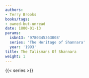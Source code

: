 ```yaml
---
authors:
- Terry Brooks
books/tags:
- owned-but-unread
date: 1800-01-13
params:
  isbn13: '9780345363008'
  series: 'The Heritage of Shannara'
  year: '1993'
title: The Talismans Of Shannara
weight: 1
---
```



<!--more-->

{{< series >}}